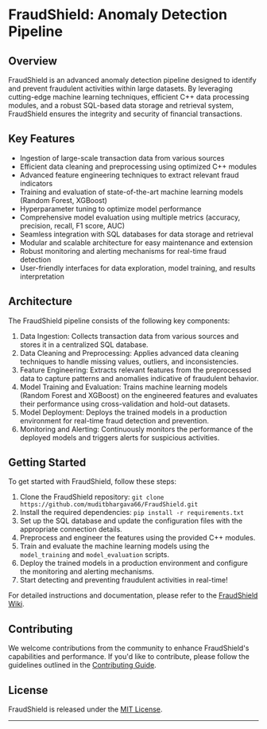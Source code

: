 # FraudShield: Anomaly Detection Pipeline

## Overview
FraudShield is an advanced anomaly detection pipeline designed to identify and prevent fraudulent activities within large datasets. By leveraging cutting-edge machine learning techniques, efficient C++ data processing modules, and a robust SQL-based data storage and retrieval system, FraudShield ensures the integrity and security of financial transactions.

## Key Features
- Ingestion of large-scale transaction data from various sources
- Efficient data cleaning and preprocessing using optimized C++ modules
- Advanced feature engineering techniques to extract relevant fraud indicators
- Training and evaluation of state-of-the-art machine learning models (Random Forest, XGBoost)
- Hyperparameter tuning to optimize model performance
- Comprehensive model evaluation using multiple metrics (accuracy, precision, recall, F1 score, AUC)
- Seamless integration with SQL databases for data storage and retrieval
- Modular and scalable architecture for easy maintenance and extension
- Robust monitoring and alerting mechanisms for real-time fraud detection
- User-friendly interfaces for data exploration, model training, and results interpretation

## Architecture
The FraudShield pipeline consists of the following key components:
1. Data Ingestion: Collects transaction data from various sources and stores it in a centralized SQL database.
2. Data Cleaning and Preprocessing: Applies advanced data cleaning techniques to handle missing values, outliers, and inconsistencies.
3. Feature Engineering: Extracts relevant features from the preprocessed data to capture patterns and anomalies indicative of fraudulent behavior.
4. Model Training and Evaluation: Trains machine learning models (Random Forest and XGBoost) on the engineered features and evaluates their performance using cross-validation and hold-out datasets.
5. Model Deployment: Deploys the trained models in a production environment for real-time fraud detection and prevention.
6. Monitoring and Alerting: Continuously monitors the performance of the deployed models and triggers alerts for suspicious activities.

## Getting Started
To get started with FraudShield, follow these steps:
1. Clone the FraudShield repository: `git clone https://github.com/muditbhargava66/FraudShield.git`
2. Install the required dependencies: `pip install -r requirements.txt`
3. Set up the SQL database and update the configuration files with the appropriate connection details.
4. Preprocess and engineer the features using the provided C++ modules.
5. Train and evaluate the machine learning models using the `model_training` and `model_evaluation` scripts.
6. Deploy the trained models in a production environment and configure the monitoring and alerting mechanisms.
7. Start detecting and preventing fraudulent activities in real-time!

For detailed instructions and documentation, please refer to the [FraudShield Wiki](https://github.com/muditbhargava66/FraudShield/wiki).

## Contributing
We welcome contributions from the community to enhance FraudShield's capabilities and performance. If you'd like to contribute, please follow the guidelines outlined in the [Contributing Guide](CONTRIBUTING.md).

## License
FraudShield is released under the [MIT License](../LICENSE).

---
